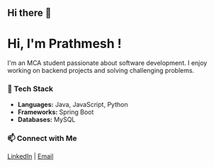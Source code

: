 ## Hi there 👋

<!--
**prathmesh193/prathmesh193** is a ✨ _special_ ✨ repository because its `README.md` (this file) appears on your GitHub profile.

Here are some ideas to get you started:

- 🔭 I’m currently working on ...
- 🌱 I’m currently learning ...
- 👯 I’m looking to collaborate on ...
- 🤔 I’m looking for help with ...
- 💬 Ask me about ...
- 📫 How to reach me: ...
- 😄 Pronouns: ...
- ⚡ Fun fact: ...
-->
# Hi, I'm Prathmesh !

I'm an MCA student passionate about software development. I enjoy working on backend projects and solving challenging problems.

### 🔧 Tech Stack
- **Languages:** Java, JavaScript, Python
- **Frameworks:** Spring Boot
- **Databases:** MySQL

### 📫 Connect with Me
[LinkedIn](https://www.linkedin.com/in/prathmesh-bagal-496451274) | [Email](mailto:prathm123bagal@gmail.com)

